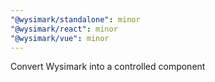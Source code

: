 ```yaml
---
"@wysimark/standalone": minor
"@wysimark/react": minor
"@wysimark/vue": minor
---
```


Convert Wysimark into a controlled component
